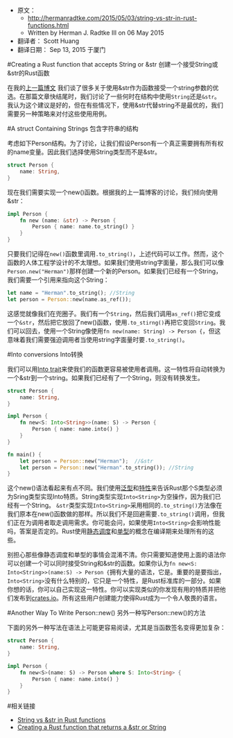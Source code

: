 * 原文： 
    * http://hermanradtke.com/2015/05/03/string-vs-str-in-rust-functions.html
    * Written by Herman J. Radtke III on 06 May 2015
* 翻译者： Scott Huang
* 翻译日期： Sep 13, 2015 于厦门

#Creating a Rust function that accepts String or &str 创建一个接受String或&str的Rust函数

在我的[上一篇博文](https://github.com/ScottHuangZL/Rust-Articles-Translation/blob/master/string-vs-str-in-rust-functions.md)
我们谈了很多关于使用&str作为函数接受一个string参数的优选。在那篇文章快结尾时，我们讨论了一些何时在结构中使用`String`还是`&str`。我认为这个建议是好的，但在有些情况下，使用&str代替string不是最优的，我们需要另一种策略来对付这些使用用例。

#A struct Containing Strings 包含字符串的结构

考虑如下Person结构。为了讨论，让我们假设Person有一个真正需要拥有所有权的name变量。因此我们选择使用String类型而不是&str。
```rust
struct Person {
    name: String,
}
```
现在我们需要实现一个new()函数。根据我的上一篇博客的讨论，我们倾向使用&str：
```rust
impl Person {
    fn new (name: &str) -> Person {
        Person { name: name.to_string() }
    }
}
```

只要我们记得在`new()`函数里调用`.to_string()`，上述代码可以工作。然而，这个函数的人体工程学设计的不太理想。如果我们使用string字面量，那么我们可以像`Person.new("Herman")`那样创建一个新的Person。如果我们已经有一个String，我们需要一个引用来指向这个String：
```rust
let name = "Herman".to_string(); //String
let person = Person::new(name.as_ref());
```
这感觉就像我们在兜圈子。我们有一个`String`，然后我们调用`as_ref()`把它变成一个`&str`，然后把它放回了new()函数，使用`.to_stirng()`再把它变回`String`。我们可以回去，使用一个String像使用`fn new(name: String) -> Person {`，但这意味着我们需要强迫调用者当使用string字面量时要`.to_string()`。

#Into conversions  Into转换

我们可以用[Into trait](http://doc.rust-lang.org/nightly/core/convert/trait.Into.html)来使我们的函数更容易被使用者调用。这一特性将自动转换为一个&str到一个string。如果我们已经有了一个String，则没有转换发生。
```rust
struct Person {
    name: String,
}

impl Person {
    fn new<S: Into<String>>(name: S) -> Person {
        Person { name: name.into() }
    }
}

fn main() {
    let person = Person::new("Herman");  //&str
    let person = Person::new("Herman".to_string()); //String
}
```
 
这个new()语法看起来有点不同。我们使用[泛型](http://doc.rust-lang.org/nightly/book/generics.html)和[特性](http://doc.rust-lang.org/nightly/book/traits.html)来告诉Rust那个S类型必须为Sring类型实现Into特质。String类型实现`Into<String>`为空操作，因为我们已经有一个String。 `&str`类型实现`Into<String>`采用相同的`.to_string()`方法像在我们原本在new()函数做的那样。所以我们不是回避需要`.to_string()`调用，但我们正在为调用者取走调用需求。你可能会问，如果使用`Into<String>`会影响性能吗，答案是否定的。Rust使用[静态调度](http://doc.rust-lang.org/nightly/book/trait-objects.html#static-dispatch)和[单型](http://stackoverflow.com/questions/14189604/what-is-monomorphisation-with-context-to-c/14198060#14198060)的概念在编译期来处理所有的这些。

别担心那些像静态调度和单型的事情会混淆不清。你只需要知道使用上面的语法你可以创建一个可以同时接受String和&str的函数。如果你认为`fn new<S: Into<String>>(name:S) -> Person {`拥有大量的语法，它是。重要的是要指出，`Into<String>`没有什么特别的，它只是一个特性，是Rust标准库的一部分。如果你想的话，你可以自己实现这一特性。你可以实现类似的你发现有用的特质并把他们发布到[crates.io](https://crates.io/)。所有这些用户创建能力使得Rust成为一个令人敬畏的语言。

#Another Way To Write Person::new() 另外一种写Person::new()的方法

下面的另外一种写法在语法上可能更容易阅读，尤其是当函数签名变得更加复杂：

```rust
struct Person {
    name: String,
}

impl Person {
    fn new<S>(name: S) -> Person where S: Into<String> {
        Person { name: name.into() }
    }
}
```
#相关链接

* [String vs &str in Rust functions](https://github.com/ScottHuangZL/Rust-Articles-Translation/blob/master/string-vs-str-in-rust-functions.md)
* [Creating a Rust function that returns a &str or String](http://hermanradtke.com/2015/05/29/creating-a-rust-function-that-returns-string-or-str.html)
